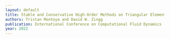 ```yaml
---
layout: default
title: Stable and Conservative High-Order Methods on Triangular Elements Using Tensor-Product Summation-By-Parts Operators
authors: Tristan Montoya and David W. Zingg
publication: International Conference on Computational Fluid Dynamics
year: 2022
---
```

